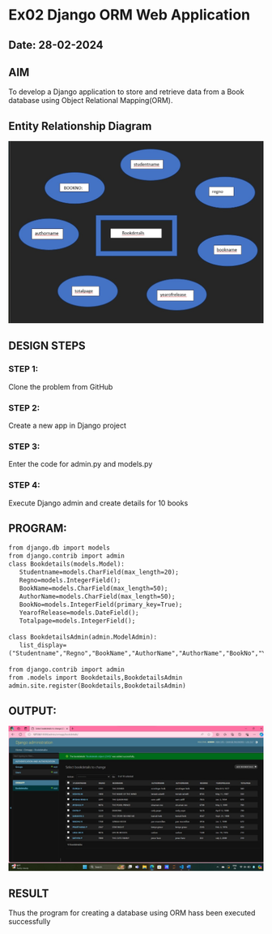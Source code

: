 # Ex02 Django ORM Web Application
## Date: 28-02-2024

## AIM
To develop a Django application to store and retrieve data from a Book database using Object Relational Mapping(ORM).

## Entity Relationship Diagram

![ER DIAGRAM](<WhatsApp Image 2024-03-04 at 13.50.22_316f190d.jpg>)

## DESIGN STEPS

### STEP 1:
Clone the problem from GitHub

### STEP 2:
Create a new app in Django project

### STEP 3:
Enter the code for admin.py and models.py

### STEP 4:
Execute Django admin and create details for 10 books

## PROGRAM:
```
from django.db import models
from django.contrib import admin
class Bookdetails(models.Model):
   Studentname=models.CharField(max_length=20);
   Regno=models.IntegerField();
   BookName=models.CharField(max_length=50);
   AuthorName=models.CharField(max_length=50);
   BookNo=models.IntegerField(primary_key=True);
   YearofRelease=models.DateField();
   Totalpage=models.IntegerField();
   
class BookdetailsAdmin(admin.ModelAdmin):
   list_display=("Studentname","Regno","BookName","AuthorName","AuthorName","BookNo","YearofRelease","Totalpage");

from django.contrib import admin
from .models import Bookdetails,BookdetailsAdmin
admin.site.register(Bookdetails,BookdetailsAdmin)
```
## OUTPUT:
![alt text](output.jpg)

## RESULT
Thus the program for creating a database using ORM hass been executed successfully
